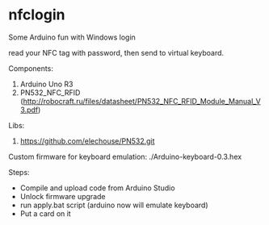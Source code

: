 # nfclogin
Some Arduino fun with Windows login

read your NFC tag with password, then send to virtual keyboard.

Components:
1) Arduino Uno R3
2) PN532_NFC_RFID (http://robocraft.ru/files/datasheet/PN532_NFC_RFID_Module_Manual_V3.pdf)


Libs:
1) https://github.com/elechouse/PN532.git 


Custom firmware for keyboard emulation:  ./Arduino-keyboard-0.3.hex

Steps:
* Compile and upload code from Arduino Studio
* Unlock firmware upgrade 
* run apply.bat script (arduino now will emulate keyboard)
* Put a card on it


